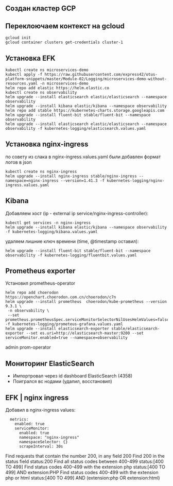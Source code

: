 ## Создан кластер GCP

## Переклоючаем контекст на gcloud
```
gcloud init
gcloud container clusters get-credentials cluster-1
```
## Установка EFK
```
kubectl create ns microservices-demo
kubectl apply -f https://raw.githubusercontent.com/express42/otus-platform-snippets/master/Module-02/Logging/microservices-demo-without-resources.yaml -n microservices-demo
helm repo add elastic https://helm.elastic.co
kubectl create ns observability
helm upgrade --install elasticsearch elastic/elasticsearch --namespace observability
helm upgrade --install kibana elastic/kibana --namespace observability
helm repo add stable https://kubernetes-charts.storage.googleapis.com
helm upgrade --install fluent-bit stable/fluent-bit --namespace observability
helm upgrade --install elasticsearch elastic/elasticsearch --namespace observability -f kubernetes-logging/elasticsearch.values.yaml
```

## Установка nginx-ingress

по совету из слака в nginx-ingress.values.yaml были добавлен формат логов в json
```
kubectl create ns nginx-ingress
helm upgrade --install nginx-ingress stable/nginx-ingress --namespace=nginx-ingress --version=1.41.3 -f kubernetes-logging/nginx-ingress.values.yaml
```

##  Kibana

Добавляем хост (ip  - external ip service/nginx-ingress-controller):
```
kubectl get services -n nginx-ingress
helm upgrade --install kibana elastic/kibana --namespace observability -f kubernetes-logging/kibana.values.yaml
```
удаляем лишние ключ времени (time, @timestamp оставил):
```
helm upgrade --install fluent-bit stable/fluent-bit --namespace observability -f kubernetes-logging/fluentbit.values.yaml
```

## Prometheus exporter 
Установил prometheus-operator

```
helm repo add choerodon https://openchart.choerodon.com.cn/choerodon/c7n
helm upgrade --install prometheus  choerodon/kube-prometheus --version 9.3.1 \
 -n observability \
 --set prometheus.prometheusSpec.serviceMonitorSelectorNilUsesHelmValues=false -f kubernetes-logging/prometeus-grafana.values.yaml
helm upgrade --install elasticsearch-exporter stable/elasticsearch-exporter --set es.uri=http://elasticsearch-master:9200 --set serviceMonitor.enabled=true --namespace=observability
```
admin
prom-operator

## Мониторинг ElasticSearch

 - Импортровал через id dashboard ElasticSearch (4358)
 - Поигрался вс нодами (удалил, восстановил)

## EFK | nginx ingress

Добавил в nginx-ingress values:
```
  metrics:
    enabled: true
    serviceMonitor:
      enabled: true
      namespace: "nginx-ingress"
      namespaceSelector: {}
      scrapeInterval: 30s
```

Find requests that contain the number 200, in any field
200
Find 200 in the status field
status:200
Find all status codes between 400-499
status:[400 TO 499]
Find status codes 400-499 with the extension php
status:[400 TO 499] AND extension:PHP
Find status codes 400-499 with the extension php or html
status:[400 TO 499] AND (extension:php OR extension:html)
 
















